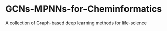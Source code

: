 # GCNs-MPNNs-for-Cheminformatics
A collection of Graph-based deep learning methods for life-science
